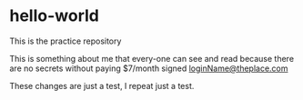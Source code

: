 # hello-world
This is the practice repository

This is something about me that every-one can see and read because there are no secrets without paying $7/month
signed loginName@theplace.com

These changes are just a test, I repeat just a test.
